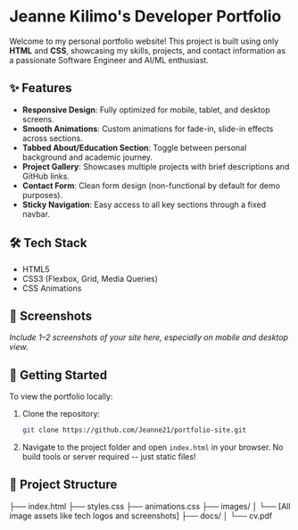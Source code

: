 # Jeanne Kilimo's Developer Portfolio

Welcome to my personal portfolio website! This project is built using only **HTML** and **CSS**, showcasing my skills, projects, and contact information as a passionate Software Engineer and AI/ML enthusiast.

## ✨ Features

- **Responsive Design**: Fully optimized for mobile, tablet, and desktop screens.
- **Smooth Animations**: Custom animations for fade-in, slide-in effects across sections.
- **Tabbed About/Education Section**: Toggle between personal background and academic journey.
- **Project Gallery**: Showcases multiple projects with brief descriptions and GitHub links.
- **Contact Form**: Clean form design (non-functional by default for demo purposes).
- **Sticky Navigation**: Easy access to all key sections through a fixed navbar.

## 🛠️ Tech Stack

- HTML5
- CSS3 (Flexbox, Grid, Media Queries)
- CSS Animations

## 📸 Screenshots

_Include 1–2 screenshots of your site here, especially on mobile and desktop view._

## 🚀 Getting Started

To view the portfolio locally:

1. Clone the repository:

   ```bash
   git clone https://github.com/Jeanne21/portfolio-site.git

   ```

2. Navigate to the project folder and open `index.html` in your browser. No build tools or server required -- just static files!

## 📁 Project Structure

├── index.html
├── styles.css
├── animations.css
├── images/
│ └── [All image assets like tech logos and screenshots]
├── docs/
│ └── cv.pdf
